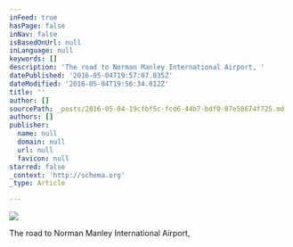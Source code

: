 ```yaml
---
inFeed: true
hasPage: false
inNav: false
isBasedOnUrl: null
inLanguage: null
keywords: []
description: 'The road to Norman Manley International Airport, '
datePublished: '2016-05-04T19:57:07.835Z'
dateModified: '2016-05-04T19:56:34.012Z'
title: ''
author: []
sourcePath: _posts/2016-05-04-19cfbf5c-fcd6-44b7-bdf0-87e58674f725.md
authors: []
publisher:
  name: null
  domain: null
  url: null
  favicon: null
starred: false
_context: 'http://schema.org'
_type: Article

---
```

![](https://the-grid-user-content.s3-us-west-2.amazonaws.com/59834761-fbc1-48e4-b3b9-03edfb55bfcc.jpg)

The road to Norman Manley International Airport,